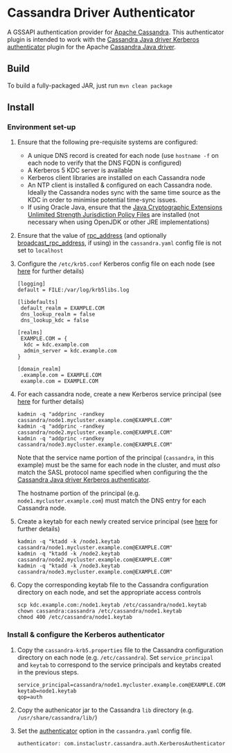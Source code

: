 # Cassandra Driver Authenticator

A GSSAPI authentication provider for [Apache Cassandra](https://cassandra.apache.org/).
This authenticator plugin is intended to work with the 
[Cassandra Java driver Kerberos authenticator](https://github.com/instaclustr/cassandra-java-driver-kerberos) 
plugin for the Apache [Cassandra Java driver](https://github.com/datastax/java-driver).

## Build

To build a fully-packaged JAR, just run `mvn clean package`

## Install

### Environment set-up

1. Ensure that the following pre-requisite systems are configured:
    
    - A unique DNS record is created for each node (use `hostname -f` on each node to verify that the DNS FQDN is configured)
    - A Kerberos 5 KDC server is available
    - Kerberos client libraries are installed on each Cassandra node
    - An NTP client is installed & configured on each Cassandra node. Ideally the Cassandra nodes sync 
      with the same time source as the KDC in order to minimise potential time-sync issues.
    - If using Oracle Java, ensure that the [Java Cryptographic Extensions Unlimited Strength Jurisdiction Policy Files](https://www.oracle.com/technetwork/java/javase/downloads/jce8-download-2133166.html)
      are installed (not necessary when using OpenJDK or other JRE implementations)

2. Ensure that the value of [rpc_address](http://cassandra.apache.org/doc/latest/configuration/cassandra_config_file.html#rpc-address)
   (and optionally [broadcast_rpc_address](http://cassandra.apache.org/doc/latest/configuration/cassandra_config_file.html#broadcast-rpc-address), if using) 
   in the `cassandra.yaml` config file is not set to `localhost`

2. Configure the `/etc/krb5.conf` Kerberos config file on each node (see [here](http://web.mit.edu/kerberos/www/krb5-latest/doc/admin/conf_files/krb5_conf.html) for further details)

    ```
    [logging]
    default = FILE:/var/log/krb5libs.log
    
    [libdefaults]
     default_realm = EXAMPLE.COM
     dns_lookup_realm = false
     dns_lookup_kdc = false
    
    [realms]
     EXAMPLE.COM = {
      kdc = kdc.example.com
      admin_server = kdc.example.com
    }
    
    [domain_realm]
     .example.com = EXAMPLE.COM
     example.com = EXAMPLE.COM
    ```

3. For each cassandra node, create a new Kerberos service principal (see [here](http://web.mit.edu/kerberos/www/krb5-latest/doc/admin/admin_commands/kadmin_local.html#add-principal) for further details)

    ```
    kadmin -q "addprinc -randkey cassandra/node1.mycluster.example.com@EXAMPLE.COM"
    kadmin -q "addprinc -randkey cassandra/node2.mycluster.example.com@EXAMPLE.COM"
    kadmin -q "addprinc -randkey cassandra/node3.mycluster.example.com@EXAMPLE.COM"
    ```
    
    Note that the service name portion of the principal (`cassandra`, in this example) must be the same for 
    each node in the cluster, and must *also* match the SASL protocol name specified when configuring the 
    the [Cassandra Java driver Kerberos authenticator](https://github.com/instaclustr/cassandra-java-driver-kerberos).
    
    The hostname portion of the principal (e.g. `node1.mycluster.example.com`) must match the DNS entry for each Cassandra node.

4. Create a keytab for each newly created service principal (see [here](http://web.mit.edu/kerberos/www/krb5-latest/doc/admin/admin_commands/kadmin_local.html#ktadd) for further details)

    ```
    kadmin -q "ktadd -k /node1.keytab cassandra/node1.mycluster.example.com@EXAMPLE.COM"
    kadmin -q "ktadd -k /node2.keytab cassandra/node2.mycluster.example.com@EXAMPLE.COM"
    kadmin -q "ktadd -k /node3.keytab cassandra/node3.mycluster.example.com@EXAMPLE.COM"
    ```
    
5. Copy the corresponding keytab file to the Cassandra configuration directory on each node, 
   and set the appropriate access controls

    ```
    scp kdc.example.com:/node1.keytab /etc/cassandra/node1.keytab
    chown cassandra:cassandra /etc/cassandra/node1.keytab
    chmod 400 /etc/cassandra/node1.keytab
    ```

### Install & configure the Kerberos authenticator

1. Copy the `cassandra-krb5.properties` file to the Cassandra configuration directory on each node (e.g. `/etc/cassandra`). 
   Set `service_principal` and `keytab` to correspond to the service principals and keytabs created in the previous steps.

    ```
    service_principal=cassandra/node1.mycluster.example.com@EXAMPLE.COM
    keytab=node1.keytab
    qop=auth
    ```
    
2. Copy the authenicator jar to the Cassandra `lib` directory (e.g. `/usr/share/cassandra/lib/`)

3. Set the [authenticator](http://cassandra.apache.org/doc/latest/configuration/cassandra_config_file.html#authenticator)
   option in the `cassandra.yaml` config file.
   
    ```
    authenticator: com.instaclustr.cassandra.auth.KerberosAuthenticator
    ```
